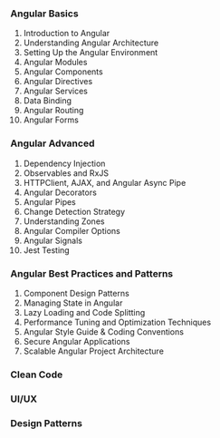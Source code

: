 ### Angular Basics
1. Introduction to Angular
2. Understanding Angular Architecture
3. Setting Up the Angular Environment
4. Angular Modules
5. Angular Components
6. Angular Directives 
7. Angular Services
8. Data Binding
9. Angular Routing
10. Angular Forms

### Angular Advanced

1. Dependency Injection
2. Observables and RxJS
3. HTTPClient, AJAX, and Angular Async Pipe
4. Angular Decorators
5. Angular Pipes
6. Change Detection Strategy
7. Understanding Zones
8. Angular Compiler Options
9. Angular Signals
10. Jest Testing

### Angular Best Practices and Patterns
1. Component Design Patterns
2. Managing State in Angular
3. Lazy Loading and Code Splitting
4. Performance Tuning and Optimization Techniques
5. Angular Style Guide & Coding Conventions
6. Secure Angular Applications
7. Scalable Angular Project Architecture

### Clean Code

### UI/UX

### Design Patterns

